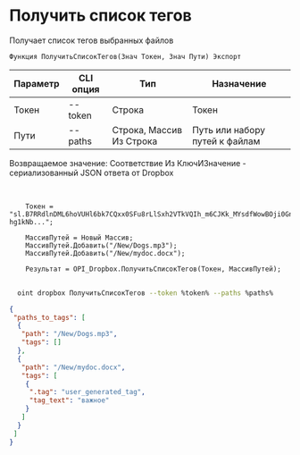 ﻿---
sidebar_position: 1
---

# Получить список тегов
 Получает список тегов выбранных файлов



`Функция ПолучитьСписокТегов(Знач Токен, Знач Пути) Экспорт`

  | Параметр | CLI опция | Тип | Назначение |
  |-|-|-|-|
  | Токен | --token | Строка | Токен |
  | Пути | --paths | Строка, Массив Из Строка | Путь или набору путей к файлам |

  
  Возвращаемое значение:   Соответствие Из КлючИЗначение - сериализованный JSON ответа от Dropbox

<br/>




```bsl title="Пример кода"
    Токен = "sl.B7RRdlnDML6hoVUHl6bk7CQxx0SFu8rLlSxh2VTkVQIh_m6CJKk_MYsdfWowBOji0Gn-hg1kNb...";

    МассивПутей = Новый Массив;
    МассивПутей.Добавить("/New/Dogs.mp3");
    МассивПутей.Добавить("/New/mydoc.docx");

    Результат = OPI_Dropbox.ПолучитьСписокТегов(Токен, МассивПутей);
```



```sh title="Пример команды CLI"
    
  oint dropbox ПолучитьСписокТегов --token %token% --paths %paths%

```

```json title="Результат"
{
 "paths_to_tags": [
  {
   "path": "/New/Dogs.mp3",
   "tags": []
  },
  {
   "path": "/New/mydoc.docx",
   "tags": [
    {
     ".tag": "user_generated_tag",
     "tag_text": "важное"
    }
   ]
  }
 ]
}
```
